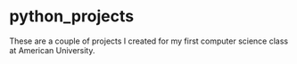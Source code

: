 python_projects
===============
 
These are a couple of projects I created for my first computer science class at American University.

